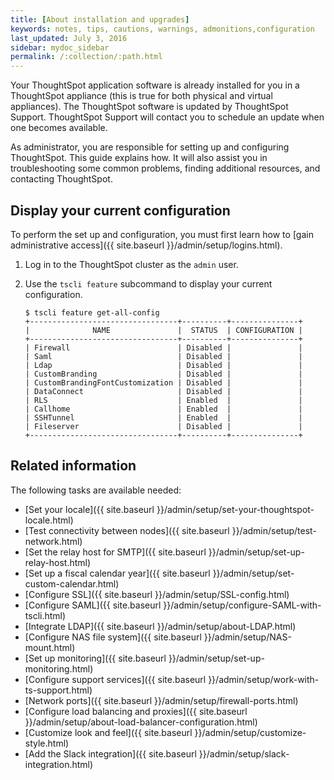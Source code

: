 ```yaml
---
title: [About installation and upgrades]
keywords: notes, tips, cautions, warnings, admonitions,configuration
last_updated: July 3, 2016
sidebar: mydoc_sidebar
permalink: /:collection/:path.html
---
```

Your ThoughtSpot application software is already installed for you in a
ThoughtSpot appliance (this is true for both physical and virtual appliances).
The ThoughtSpot software is updated by ThoughtSpot Support. ThoughtSpot Support
will contact you to schedule an update when one becomes available.

As administrator, you are responsible for setting up and configuring
ThoughtSpot. This guide explains how. It will also assist you in troubleshooting
some common problems, finding additional resources, and contacting ThoughtSpot.

## Display your current configuration

To perform the set up and configuration, you must first learn how to [gain
administrative access]({{ site.baseurl }}/admin/setup/logins.html).

1. Log in to the ThoughtSpot cluster as the `admin` user.
2. Use the `tscli feature` subcommand to display your current configuration.

    ```
    $ tscli feature get-all-config
    +---------------------------------+----------+---------------+
    |              NAME               |  STATUS  | CONFIGURATION |
    +---------------------------------+----------+---------------+
    | Firewall                        | Disabled |               |
    | Saml                            | Disabled |               |
    | Ldap                            | Disabled |               |
    | CustomBranding                  | Disabled |               |
    | CustomBrandingFontCustomization | Disabled |               |
    | DataConnect                     | Disabled |               |
    | RLS                             | Enabled  |               |
    | Callhome                        | Enabled  |               |
    | SSHTunnel                       | Enabled  |               |
    | Fileserver                      | Disabled |               |
    +---------------------------------+----------+---------------+
    ```


## Related information

The following tasks are available  needed:

* [Set your locale]({{ site.baseurl }}/admin/setup/set-your-thoughtspot-locale.html)
* [Test connectivity between nodes]({{ site.baseurl }}/admin/setup/test-network.html)
* [Set the relay host for SMTP]({{ site.baseurl }}/admin/setup/set-up-relay-host.html)
* [Set up a fiscal calendar year]({{ site.baseurl }}/admin/setup/set-custom-calendar.html)
* [Configure SSL]({{ site.baseurl }}/admin/setup/SSL-config.html)
* [Configure SAML]({{ site.baseurl }}/admin/setup/configure-SAML-with-tscli.html)
* [Integrate LDAP]({{ site.baseurl }}/admin/setup/about-LDAP.html)
* [Configure NAS file system]({{ site.baseurl }}/admin/setup/NAS-mount.html)
* [Set up monitoring]({{ site.baseurl }}/admin/setup/set-up-monitoring.html)
* [Configure support services]({{ site.baseurl }}/admin/setup/work-with-ts-support.html)
* [Network ports]({{ site.baseurl }}/admin/setup/firewall-ports.html)
* [Configure load balancing and proxies]({{ site.baseurl }}/admin/setup/about-load-balancer-configuration.html)
* [Customize look and feel]({{ site.baseurl }}/admin/setup/customize-style.html)
* [Add the Slack integration]({{ site.baseurl }}/admin/setup/slack-integration.html)
